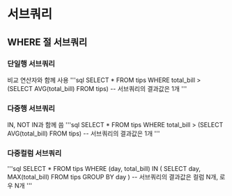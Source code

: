 # 서브쿼리
## WHERE 절 서브쿼리
### 단일행 서브쿼리
비교 연산자와 함께 사용
'''sql
SELECT *
FROM tips
WHERE total_bill > (SELECT AVG(total_bill) FROM tips) -- 서브쿼리의 결과값은 1개
'''
### 다중행 서브쿼리
IN, NOT IN과 함께 씀
'''sql
SELECT *
FROM tips
WHERE total_bill > (SELECT AVG(total_bill) FROM tips) -- 서브쿼리의 결과값은 1개
'''
### 다중컬럼 서브쿼리
'''sql
SELECT *
FROM tips
WHERE (day, total_bill) IN (
  SELECT day, MAX(total_bill)
  FROM tips
  GROUP BY day
) -- 서브쿼리의 결과값은 컬럼 N개, 로우 N개
'''
